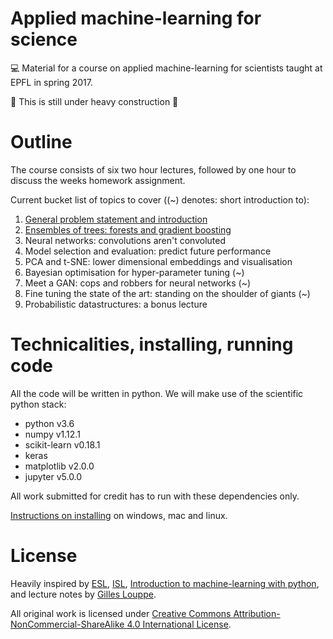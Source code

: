 # Applied machine-learning for science

💻 Material for a course on applied machine-learning for scientists taught at
EPFL in spring 2017.

🚧 This is still under heavy construction 🚧


# Outline

The course consists of six two hour lectures, followed by one hour to discuss
the weeks homework assignment.

Current bucket list of topics to cover ((~) denotes: short introduction to):

1. [General problem statement and introduction](https://github.com/wildtreetech/advanced-comp-2017/tree/master/01-introduction)
2. [Ensembles of trees: forests and gradient boosting](https://github.com/wildtreetech/advanced-comp-2017/tree/master/02-trees)
3. Neural networks: convolutions aren't convoluted
4. Model selection and evaluation: predict future performance
5. PCA and t-SNE: lower dimensional embeddings and visualisation
5. Bayesian optimisation for hyper-parameter tuning (~)
6. Meet a GAN: cops and robbers for neural networks (~)
7. Fine tuning the state of the art: standing on the shoulder of giants (~)
8. Probabilistic datastructures: a bonus lecture


# Technicalities, installing, running code

All the code will be written in python. We will make use of the scientific
python stack:

* python v3.6
* numpy v1.12.1
* scikit-learn v0.18.1
* keras
* matplotlib v2.0.0
* jupyter v5.0.0

All work submitted for credit has to run with these dependencies only.

[Instructions on installing](install.md) on windows, mac and linux.


# License

Heavily inspired by [ESL], [ISL], [Introduction to machine-learning with
python][IML], and lecture notes by [Gilles Louppe][glouppe].

All original work is licensed under [Creative Commons Attribution-NonCommercial-ShareAlike 4.0 International License](http://creativecommons.org/licenses/by-nc-sa/4.0/).

[ISL]: http://www-bcf.usc.edu/~gareth/ISL/
[ESL]: https://statweb.stanford.edu/~tibs/ElemStatLearn/
[IML]: http://shop.oreilly.com/product/0636920030515.do
[glouppe]: https://github.com/glouppe
